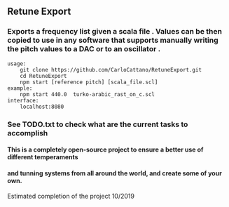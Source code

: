 ## Retune Export

### Exports a frequency list given a scala file . Values can be then copied to use in any software that supports manually writing the pitch values to a DAC or to an oscillator .

	usage:
		git clone https://github.com/CarloCattano/RetuneExport.git
		cd RetuneExport
		npm start [reference pitch] [scala_file.scl]
	example:
		npm start 440.0  turko-arabic_rast_on_c.scl
	interface:
		localhost:8080
### See TODO.txt to check what are the current tasks to accomplish
#### This is a completely open-source project to ensure a better use of different temperaments
#### and tunning systems from all around the world, and create some of your own.

Estimated completion of the project 10/2019 

